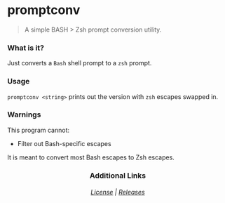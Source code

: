 # promptconv
> A simple BASH > Zsh prompt conversion utility.

### What is it?
Just converts a `Bash` shell prompt to a `zsh` prompt.

### Usage
`promptconv <string>` prints out the version with `zsh` escapes swapped in.

### Warnings
This program cannot:
* Filter out Bash-specific escapes

It is meant to convert most Bash escapes to Zsh escapes.

<h3 align="center">Additional Links</h3>
<h6 align="center"><a href="./LICENSE">License</a> | <a href="https://github.com/notronaldmcdonald/promptconv/releases">Releases</a></h6>

